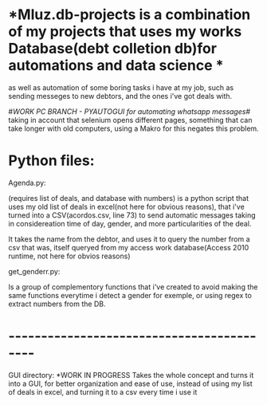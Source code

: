 # *Mluz.db-projects is a combination of my projects that uses my works Database(debt colletion db)for automations and data science *
as well as automation of some boring tasks i have at my job, such as sending messeges to new debtors, and the ones i've got deals with.

#*WORK PC BRANCH - PYAUTOGUI for automating whatsapp messages*#
taking in account that selenium opens different pages, something that can take longer with old computers, using a Makro for this negates this problem.

# Python files:

Agenda.py:

(requires list of deals, and database with numbers)
is a python script that uses my old list of deals in excel(not here for obvious reasons), that i've turned into a CSV(acordos.csv, line 73) to send automatic messages taking in considereation time of day, gender, and more particularities of the deal.

It takes the name from the debtor, and uses it to query the number from a csv that was, itself queryed from my access work database(Access 2010 runtime, not here for obvios reasons) 


get_genderr.py:

Is a group of complementory functions that i've created to avoid making the same functions everytime i detect a gender for exemple, or using regex to extract numbers from the DB.

# ------------------------------------------
GUI directory: *WORK IN PROGRESS
Takes the whole concept and turns it into a GUI, for better organization and ease of use, instead of using my list of deals in excel, and turning it to a csv every time i use it